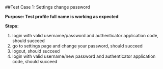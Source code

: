##Test Case 1: Settings change password

**Purpose: Test profile full name is working as expected**

**Steps:**

1. login with valid username/password and authenticator application code, should succeed
2. go to settings page and change your password, should succeed
3. logout, should succeed
4. login with valid username/new password and authenticator application code, should succeed
